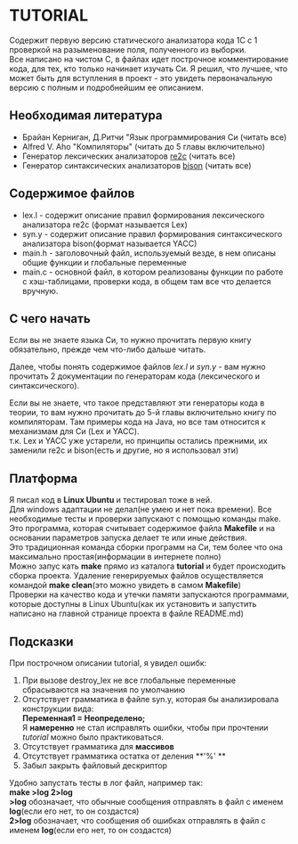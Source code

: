 # TUTORIAL
Содержит первую версию статического анализатора кода 1С с 1 проверкой на разыменование поля, полученного из выборки.  
Все написано на чистом C, в файлах идет построчное комментирование кода, для тех, кто только начинает изучать Си.
Я решил, что лучшее, что может быть для вступления в проект - это увидеть первоначальную версию с полным и подробнейшим ее описанием.
## Необходимая литература
* Брайан Керниган, Д.Ритчи "Язык программирования Си (читать все)  
* Alfred V. Aho "Компиляторы" (читать до 5 главы включительно)  
* Генератор лексических анализаторов [re2c](https://re2c.org/manual/manual_c.html) (читать все)  
* Генератор синтаксических анализаторов [bison](https://www.gnu.org/software/bison/manual/bison.html) (читать все)  
## Содержимое файлов
- lex.l - содержит описание правил формирования лексического анализатора re2c (формат называется Lex)  
- syn.y - содержит описание правил формирования синтаксического анализатора bison(формат называется YACC)  
- main.h - заголовочный файл, используемый везде, в нем описаны общие функции и глобальные переменные  
- main.c - основной файл, в котором реализованы функции по работе с хэш-таблицами, проверки кода,
в общем там все что делается вручную.  
## С чего начать
Если вы не знаете языка Си, то нужно прочитать первую книгу обязательно, прежде чем что-либо дальше читать.

Далее, чтобы понять содержимое файлов *lex.l* и *syn.y* - вам нужно прочитать 2 документации по генераторам кода (лексического и синтаксического).

Если вы не знаете, что такое представляют эти генераторы кода в теории, то вам нужно прочитать до 5-й главы включительно книгу по компиляторам. Там примеры кода на Java, но все там относится к механизмам для Си (Lex и YACC).  
т.к. Lex и YACC уже устарели, но принципы остались прежними, их заменили re2c и bison(есть и другие, но я использовал эти)
## Платформа
Я писал код в **Linux Ubuntu** и тестировал тоже в ней.  
Для windows адаптации не делал(не умею и нет пока времени).
Все необходимые тесты и проверки запускают с помощью команды make.  
Это программа, которая считывает содержимое файла **Makefile** и на основании параметров запуска делает те или иные действия.  
Это традиционная команда сборки программ на Си, тем более что она максимально простая(информации в интернете полно)  
Можно запус кать **make** прямо из каталога **tutorial** и будет происходить сборка проекта.
Удаление генерируемых файлов осуществляется командой **make clean**(это можно увидеть в самом **Makefile**)  
Проверки на качество кода и утечки памяти запускаются программами, которые доступны в Linux Ubuntu(как их установить и запустить написано на главной странице проекта в файле README.md)  
## Подсказки
При построчном описании tutorial, я увидел ошибк:  
1. При вызове destroy_lex не все глобальные переменные сбрасываются на значения по умолчанию  
2. Отсутствует грамматика в файле syn.y, которая бы анализировала конструкции вида:  
**Переменная1 = Неопределено;**  
Я **намеренно** не стал исправлять ошибки, чтобы при прочтении *tutorial* можно было практиковаться.
3. Отсутствует грамматика для **массивов**
4. Отсутствует грамматика остатка от деления **'%'     **
5. Забыл закрыть файловый дескриптор

Удобно запустать тесты в лог файл, например так:  
**make >log 2>log**  
**>log** обозначает, что обычные сообщения отправлять в файл с именем **log**(если его нет, то он создастся)  
**2>log** обозначает, что сообщения об ошибках отправлять в файл с именем **log**(если его нет, то он создастся)  


